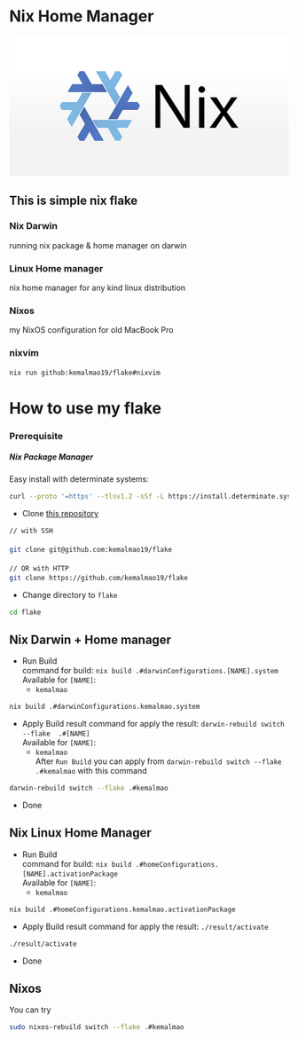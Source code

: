 # Nix Home Manager 
![Alt text](https://github.com/kemalmao19/flake/blob/main/gallery/nix.png)

## This is simple nix flake
### Nix Darwin
running nix package & home manager on darwin 

### Linux Home manager 
nix home manager for any kind linux distribution

### Nixos 
my NixOS configuration for old MacBook Pro

### nixvim
```bash 
nix run github:kemalmao19/flake#nixvim
```


# How to use my flake

### Prerequisite

##### Nix Package Manager

Easy install with determinate systems:

```bash
curl --proto '=https' --tlsv1.2 -sSf -L https://install.determinate.systems/nix | sh -s -- install
```

- Clone [this repository](https://github.com/kemalmao19/flake)

```bash
// with SSH

git clone git@github.com:kemalmao19/flake

// OR with HTTP
git clone https://github.com/kemalmao19/flake

```

- Change directory to `flake`

```bash
cd flake
```

## Nix Darwin + Home manager

- Run Build  
  command for build: `nix build .#darwinConfigurations.[NAME].system`  
  Available for `[NAME]`:
  - `kemalmao`

```bash
nix build .#darwinConfigurations.kemalmao.system
```

- Apply Build result
  command for apply the result: `darwin-rebuild switch --flake  .#[NAME]`  
  Available for `[NAME]`:
  - `kemalmao`  
    After `Run Build` you can apply from `darwin-rebuild switch --flake .#kemalmao` with this command

```bash
darwin-rebuild switch --flake .#kemalmao
```

- Done

## Nix Linux Home Manager

- Run Build  
  command for build: `nix build .#homeConfigurations.[NAME].activationPackage`  
  Available for `[NAME]`:
  - `kemalmao`

```bash
nix build .#homeConfigurations.kemalmao.activationPackage
```

- Apply Build result
  command for apply the result: `./result/activate`  
```bash
./result/activate
```


- Done

## Nixos 
You can try 

```bash
sudo nixos-rebuild switch --flake .#kemalmao
```
